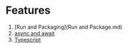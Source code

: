 # Features

1. [Run and Packaging](Run and Package.md)
1. [async and await](/Async.md)
1. [Typescript](TypeScript.md)
